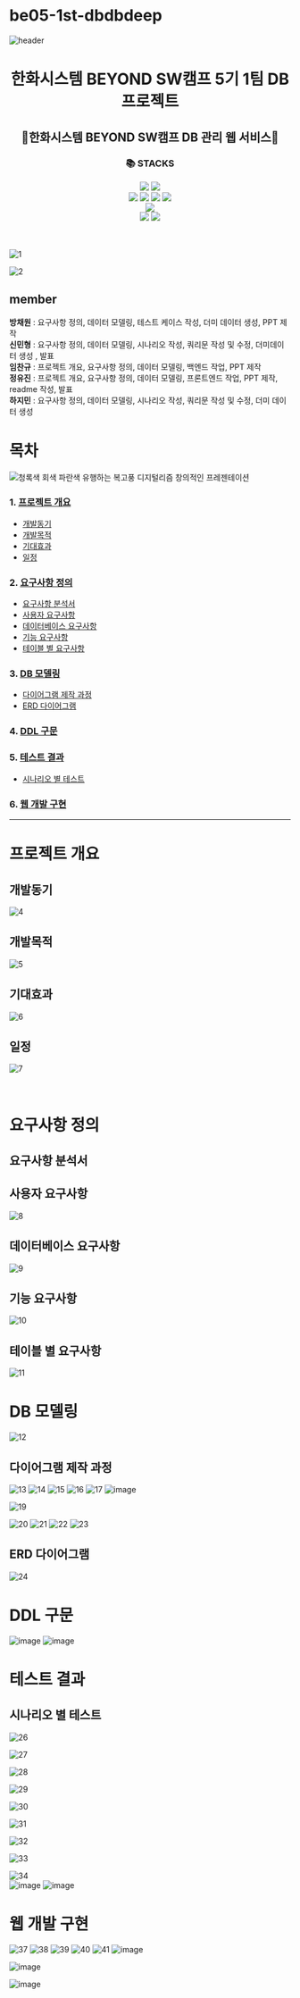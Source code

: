 # be05-1st-dbdbdeep

![header](https://capsule-render.vercel.app/api?type=waving&color=auto&height=300&section=header&text=DBDB%20DEEP&fontSize=90)



# <div align="center">한화시스템 BEYOND SW캠프 5기 1팀 DB 프로젝트</div>
## <div align="center">💫한화시스템 BEYOND SW캠프 DB 관리 웹 서비스💫</div>

<div align=center><h3>📚 STACKS</h3></div>

<div align=center> 
  <img src="https://img.shields.io/badge/java-007396?style=for-the-badge&logo=java&logoColor=white"> 
 <img src="https://img.shields.io/badge/spring-6DB33F?style=for-the-badge&logo=spring&logoColor=white"> 
  <br>

<img src="https://img.shields.io/badge/html5-E34F26?style=for-the-badge&logo=html5&logoColor=white"> 
  <img src="https://img.shields.io/badge/css-1572B6?style=for-the-badge&logo=css3&logoColor=white"> 
  <img src="https://img.shields.io/badge/bootstrap-7952B3?style=for-the-badge&logo=bootstrap&logoColor=white">
  <img src="https://img.shields.io/badge/javascript-F7DF1E?style=for-the-badge&logo=javascript&logoColor=black"> 
  <br>
<img src="https://img.shields.io/badge/mariaDB-003545?style=for-the-badge&logo=mariaDB&logoColor=white"> 
<br>
<img src="https://img.shields.io/badge/github-181717?style=for-the-badge&logo=github&logoColor=white">
  <img src="https://img.shields.io/badge/git-F05032?style=for-the-badge&logo=git&logoColor=white">
</div>
<br>
<br>

![1](https://github.com/eujin99/be05-1st-dbdbdeep-beyondSwCampManagement/assets/155924495/c693dd7e-1a7a-46a2-b46d-60a8af5459f4)

![2](https://github.com/eujin99/be05-1st-dbdbdeep-beyondSwCampManagement/assets/155924495/ce7d551a-4dc2-478b-b39c-67b4d4dde07d)

## member
**방채원** : 요구사항 정의, 데이터 모델링, 테스트 케이스 작성, 더미 데이터 생성, PPT 제작
<BR>
**신민형** : 요구사항 정의, 데이터 모델링, 시나리오 작성, 쿼리문 작성 및 수정, 더미데이터 생성 , 발표
<BR>
**임찬규** : 프로젝트 개요, 요구사항 정의, 데이터 모델링, 백엔드 작업, PPT 제작
<BR>
**정유진** : 프로젝트 개요, 요구사항 정의, 데이터 모델링, 프론트엔드 작업, PPT 제작, readme 작성, 발표
<BR>
**하지민** : 요구사항 정의, 데이터 모델링, 시나리오 작성, 쿼리문 작성 및 수정, 더미 데이터 생성

# 목차
![청록색 회색 파란색 유행하는 복고풍 디지털리즘 창의적인 프레젠테이션](https://github.com/eujin99/be05-1st-dbdbdeep-beyondSwCampManagement/assets/155924495/c69577ef-880e-4079-98da-a31349aca5ed)
### 1. [프로젝트 개요](#프로젝트-개요)
* [개발동기](#개발동기)
* [개발목적](#개발목적)
* [기대효과](#기대효과)
* [일정](#일정)

### 2. [요구사항 정의](#요구사항-정의)
* [요구사항 분석서](#요구사항-분석서)
* [사용자 요구사항](#사용자-요구사항)
* [데이터베이스 요구사항](#데이터베이스-요구사항)
* [기능 요구사항](#기능-요구사항)
* [테이블 별 요구사항](#테이블-별-요구사항)

### 3. [DB 모델링](#DB-모델링)
* [다이어그램 제작 과정](#다이어그램-제작-과정)
* [ERD 다이어그램](#ERD-다이어그램)

### 4. [DDL 구문](#DDL-구문)

### 5. [테스트 결과](#테스트-결과)
* [시나리오 별 테스트](#시나리오-별-테스트)
### 6. [웹 개발 구현](#웹-개발-구현)


---

# 프로젝트 개요
## 개발동기
![4](https://github.com/eujin99/be05-1st-dbdbdeep-beyondSwCampManagement/assets/155924495/01d30f23-8a2d-49be-80ce-dc405054a5bd)
## 개발목적
![5](https://github.com/eujin99/be05-1st-dbdbdeep-beyondSwCampManagement/assets/155924495/c2a05ad4-871d-460d-b679-72e3ffee90f3)
## 기대효과
![6](https://github.com/eujin99/be05-1st-dbdbdeep-beyondSwCampManagement/assets/155924495/a7ebe920-3ab6-4549-bff4-88f8bdb3f1ba)
## 일정
![7](https://github.com/eujin99/be05-1st-dbdbdeep-beyondSwCampManagement/assets/155924495/b6717934-8f9a-42b6-8150-f196061be671)



<br>

# 요구사항 정의
## 요구사항 분석서
## 사용자 요구사항
![8](https://github.com/eujin99/be05-1st-dbdbdeep-beyondSwCampManagement/assets/155924495/3d295232-e63e-4032-aa00-fce6c229c709)
## 데이터베이스 요구사항
![9](https://github.com/eujin99/be05-1st-dbdbdeep-beyondSwCampManagement/assets/155924495/9e1b5a55-facf-43c9-8fd7-b88b6ec88267)
## 기능 요구사항
![10](https://github.com/eujin99/be05-1st-dbdbdeep-beyondSwCampManagement/assets/155924495/e9788912-699f-49c5-97ed-2435e805a5d7)
## 테이블 별 요구사항
![11](https://github.com/eujin99/be05-1st-dbdbdeep-beyondSwCampManagement/assets/155924495/03dec548-623c-4075-9e69-c1c16785eb54)


# DB 모델링
![12](https://github.com/eujin99/be05-1st-dbdbdeep-beyondSwCampManagement/assets/155924495/94358138-880e-4ee7-b6a5-525699191b98)
## 다이어그램 제작 과정
![13](https://github.com/eujin99/be05-1st-dbdbdeep-beyondSwCampManagement/assets/155924495/60a6e1f4-b42d-4ea2-9b28-b0b784baeb26)
![14](https://github.com/eujin99/be05-1st-dbdbdeep-beyondSwCampManagement/assets/155924495/b9912d1b-50a2-4d62-a44e-ce5182e2bfda)
![15](https://github.com/eujin99/be05-1st-dbdbdeep-beyondSwCampManagement/assets/155924495/2e844fff-612d-48e2-b264-0b444d922493)
![16](https://github.com/eujin99/be05-1st-dbdbdeep-beyondSwCampManagement/assets/155924495/1343e84c-7540-4b76-b2a2-cf6ac5c8ea27)
![17](https://github.com/eujin99/be05-1st-dbdbdeep-beyondSwCampManagement/assets/155924495/1c8e08cf-5d7f-4f69-a7b3-c4fcf97f2445)
![image](https://github.com/eujin99/be05-1st-dbdbdeep-beyondSwCampManagement/assets/155924495/bbc753e0-5a1a-4da3-a172-f832b8cb7d9e)

![19](https://github.com/eujin99/be05-1st-dbdbdeep-beyondSwCampManagement/assets/155924495/3c3ea468-b116-4a3f-8edf-0b77ac53d90e)

![20](https://github.com/eujin99/be05-1st-dbdbdeep-beyondSwCampManagement/assets/155924495/e6cc2029-56a4-448c-8766-a9d83f4c7ab4)
![21](https://github.com/eujin99/be05-1st-dbdbdeep-beyondSwCampManagement/assets/155924495/903b6fae-6894-4545-a7d9-5adc6378c9d0)
![22](https://github.com/eujin99/be05-1st-dbdbdeep-beyondSwCampManagement/assets/155924495/bebf1518-34bc-4687-a82b-2723751d2ecf)
![23](https://github.com/eujin99/be05-1st-dbdbdeep-beyondSwCampManagement/assets/155924495/70e16d8c-bee4-4fd4-96cf-8bd36f1afedd)

## ERD 다이어그램
![24](https://github.com/eujin99/be05-1st-dbdbdeep-beyondSwCampManagement/assets/155924495/d53657e6-4fc3-4798-aa7d-ab878897c639)

# DDL 구문
![image](https://github.com/eujin99/be05-1st-dbdbdeep-beyondSwCampManagement/assets/155924495/173f34f0-da77-4924-9324-423f2c6ab0a9)
![image](https://github.com/eujin99/be05-1st-dbdbdeep-beyondSwCampManagement/assets/155924495/b4861ce1-fdac-4eec-a8a4-91d0411d3c09)
# 테스트 결과
## 시나리오 별 테스트
![26](https://github.com/eujin99/be05-1st-dbdbdeep-beyondSwCampManagement/assets/155924495/e4efa271-58f9-4799-8a6a-8b3bcec6aa73)
<br>

![27](https://github.com/eujin99/be05-1st-dbdbdeep-beyondSwCampManagement/assets/155924495/475739be-4ac7-405f-8802-44236327786c)
<br>

![28](https://github.com/eujin99/be05-1st-dbdbdeep-beyondSwCampManagement/assets/155924495/6f5206e5-ed1d-45b8-815d-4d60907300e2)
<br>

![29](https://github.com/eujin99/be05-1st-dbdbdeep-beyondSwCampManagement/assets/155924495/63d8e460-8c91-4d66-8f2b-df855c31680c)
<br>

![30](https://github.com/eujin99/be05-1st-dbdbdeep-beyondSwCampManagement/assets/155924495/725b25ae-1501-476d-ae82-7e0dfc30c8bd)
<br>

![31](https://github.com/eujin99/be05-1st-dbdbdeep-beyondSwCampManagement/assets/155924495/2c8e2c38-376f-4909-8403-cdd70b0ee5fc)
<br>

![32](https://github.com/eujin99/be05-1st-dbdbdeep-beyondSwCampManagement/assets/155924495/b5281ca9-4e86-476c-a2b8-19a2c51e130b)
<br>

![33](https://github.com/eujin99/be05-1st-dbdbdeep-beyondSwCampManagement/assets/155924495/bc1a1e97-0f43-4f7f-8855-5a88063171f0)
<br>

![34](https://github.com/eujin99/be05-1st-dbdbdeep-beyondSwCampManagement/assets/155924495/a605b33a-4100-4d29-9374-ed5e26998941)
<br>
![image](https://github.com/eujin99/be05-1st-dbdbdeep-beyondSwCampManagement/assets/155924495/ee01e840-07eb-4b51-9e56-6c3fcd15d51a)
![image](https://github.com/eujin99/be05-1st-dbdbdeep-beyondSwCampManagement/assets/155924495/0d50b066-718e-4388-9910-528c92a83c73)
# 웹 개발 구현
![37](https://github.com/eujin99/be05-1st-dbdbdeep-beyondSwCampManagement/assets/155924495/efb54085-0cb8-4e2c-a4c0-fee5acab310a)
![38](https://github.com/eujin99/be05-1st-dbdbdeep-beyondSwCampManagement/assets/155924495/4469b2eb-cb7e-4bb3-a5c3-40cfe7c29256)
![39](https://github.com/eujin99/be05-1st-dbdbdeep-beyondSwCampManagement/assets/155924495/684ff0df-1a3f-4858-ac69-8e18199bdf67)
![40](https://github.com/eujin99/be05-1st-dbdbdeep-beyondSwCampManagement/assets/155924495/5f7e91b0-9ead-4fff-a412-0b62209c8c03)
![41](https://github.com/eujin99/be05-1st-dbdbdeep-beyondSwCampManagement/assets/155924495/a4ec99ba-03b1-422e-aefc-3182988ac825)
![image](https://github.com/eujin99/be05-1st-dbdbdeep-beyondSwCampManagement/assets/155924495/0892086c-6997-451a-9a49-73a9234a724f)

![image](https://github.com/eujin99/be05-1st-dbdbdeep-beyondSwCampManagement/assets/155924495/72748f9b-1d11-4ff4-991e-8d794e420372)

![image](https://github.com/eujin99/be05-1st-dbdbdeep-beyondSwCampManagement/assets/155924495/cf647477-0213-4998-acab-3063d78ea7d2)
